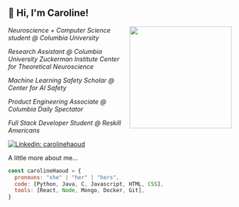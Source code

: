 <h2> 👋 Hi, I'm Caroline! </h2>
<img align='right' src="https://media1.giphy.com/media/YPQ62IX4xd60xJDaBu/giphy.gif?cid=790b7611e7562db4f680611a56e95f7806bf246fd10fb65d&rid=giphy.gif&ct=s" width="230">

<p><em>Neuroscience + Computer Science student @ Columbia University </em></p>
<p><em>Research Assistant @ Columbia University Zuckerman Institute Center for Theoretical Neuroscience </em></p>
<p><em>Machine Learning Safety Scholar @ Center for AI Safety </em></p>
<p><em> Product Engineering Associate @ Columbia Daily Spectator </em></p>
<p><em>Full Stack Developer Student @ Reskill Americans </em></p>

[![Linkedin: carolinehaoud](https://img.shields.io/badge/-carolinehaoud-blue?style=flat-square&logo=Linkedin&logoColor=white&link=https://www.linkedin.com/in/caroline-haoud/)](https://www.linkedin.com/in/caroline-haoud/)


A little more about me...  

```javascript
const carolineHaoud = {
  pronouns: "she" | "her" | "hers",
  code: [Python, Java, C, Javascript, HTML, CSS],
  tools: [React, Node, Mongo, Docker, Git],
}
```
